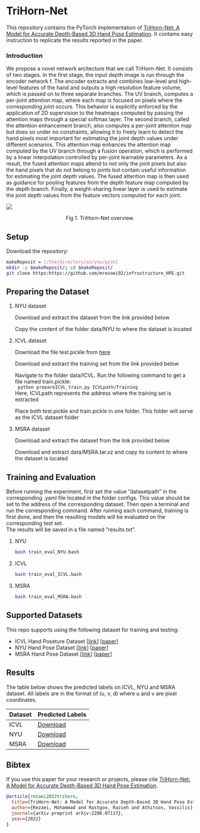 # TriHorn-Net
This repository contains the PyTorch implementation of [TriHorn-Net: A Model for Accurate Depth-Based 3D Hand Pose Estimation](https://arxiv.org/abs/2206.07117). It contains easy instruction to replicate the results reported in the paper.  


### Introduction

We propose a novel network arcitecture that we call TriHorn-Net. It consists of two stages. In the first stage, the input depth image is run through the encoder network f. The encoder extracts and combines low-level and high-level features of the hand and outputs a high resolution feature volume, which is passed on to three separate branches. The UV branch, computes a per-joint attention map, where each map is focused on pixels where the corresponding joint occurs. This behavior is explicitly enforced by the application of 2D supervision to the heatmaps computed by passing the attention maps through a special softmax layer. The second branch, called the attention enhancement branch, also computes a per-joint attention map but does so under no constraints, allowing it to freely learn to detect the hand pixels most important for estimating the joint depth values under different scenarios. This attention map enhances the attention map computed by the UV branch through a fusion operation, which is performed by a linear interpolation controlled by per-joint learnable parameters. As a result, the fused attention maps attend to not only the joint pixels but also the hand pixels that do not belong to joints but contain useful information for estimating the joint depth values. The fused attention map is then used as guidance for pooling features from the depth feature map computed by the depth branch. Finally, a weight-sharing linear layer is used to estimate the joint depth values from the feature vectors computed for each joint.


![](https://drive.google.com/uc?export=view&id=13i7XQKINhHbJiNCiJjuSdhL_hF3SOVeW)

<div align=center> Fig 1. TriHorn-Net overview.</div>



## Setup
Download the repository:
```bash
makeReposit = [/the/directory/as/you/wish]
mkdir -p $makeReposit/; cd $makeReposit/
git clone https:https://github.com/mrezaei92/infrustructure_HPE.git
```
## Preparing the Dataset
1. NYU dataset
   
   Download and extract the dataset from the link provided below
   
   Copy the content of the folder data/NYU to where the dataset is located
   
   
2. ICVL dataset
   
   Download the file test.pickle from [here](https://drive.google.com/file/d/1cdTTDsJREZQC9ggVgF_2D7ZmFVVc2Hyk/view?usp=sharing)
   
   Download and extract the training set from the link provided below
   
   Navigate to the folder data/ICVL. Run the following command to get a file named train.pickle:  
   ``` python prepareICVL_train.py ICVLpath/Training```  
   Here, ICVLpath represents the address where the training set is extracted
   
   Place both test.pickle and train.pickle in one folder. This folder will serve as the ICVL dataset folder


3. MSRA dataset
  
   Download and extract the dataset from the link provided below
   
   Download and extract data/MSRA.tar.xz and copy its content to where the dataset is located 


## Training and Evaluation

Before running the experiment, first set the value ”datasetpath” in the corresponding .yaml file located in the folder configs. This value should be set to the address of the corresponding dataset. Then open a terminal and run the corresponding command.
After running each command, training is first done, and then the resulting models will be evaluated on the corresponding test set.  
The results will be saved in a file named ”results.txt”.

1. NYU

   ```bash
   bash train_eval_NYU.bash
   ```
  

2. ICVL

   ```bash
   bash train_eval_ICVL.bash
   ```

3. MSRA

   ```bash
   bash train_eval_MSRA.bash
   ```
   

## Supported Datasets
This repo supports using the following dataset for training and testing:

* ICVL Hand Poseture Dataset [[link](https://labicvl.github.io/hand.html)] [[paper](http://www.iis.ee.ic.ac.uk/dtang/cvpr_14.pdf)]
* NYU Hand Pose Dataset [[link](https://cims.nyu.edu/~tompson/NYU_Hand_Pose_Dataset.htm)] [[paper](https://cims.nyu.edu/~tompson/others/TOG_2014_paper_PREPRINT.pdf)]
* MSRA Hand Pose Dataset [[link](https://jimmysuen.github.io/)] [[paper](https://www.cv-foundation.org/openaccess/content_cvpr_2015/papers/Sun_Cascaded_Hand_Pose_2015_CVPR_paper.pdf)]


## Results
The table below shows the predicted labels on ICVL, NYU and MSRA dataset. All labels are in the format of (u, v, d) where u and v are pixel coordinates.

| Dataset | Predicted Labels |
|-------|-------|
| ICVL | [Download](https://drive.google.com/file/d/1QqZbQS8wqxxahbmOgQHBWK59lGl7zXnU/view?usp=sharing) | 
| NYU | [Download](https://drive.google.com/file/d/11wLja_Xvu6knqdIctd_fpM3aYeeLtuSc/view?usp=sharing)|
| MSRA | [Download](https://drive.google.com/file/d/1T5nN_CK9qD5y1iSCapt2oyuMugLi4buQ/view?usp=sharing) | 




## Bibtex
If you use this paper for your research or projects, please cite [TriHorn-Net: A Model for Accurate Depth-Based 3D Hand Pose Estimation](https://arxiv.org/abs/2206.07117).

```bibtex
@article{rezaei2022trihorn,
  title={TriHorn-Net: A Model for Accurate Depth-Based 3D Hand Pose Estimation},
  author={Rezaei, Mohammad and Rastgoo, Razieh and Athitsos, Vassilis},
  journal={arXiv preprint arXiv:2206.07117},
  year={2022}
}
